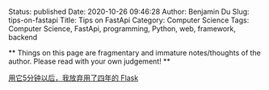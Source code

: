 Status: published
Date: 2020-10-26 09:46:28
Author: Benjamin Du
Slug: tips-on-fastapi
Title: Tips on FastApi
Category: Computer Science
Tags: Computer Science, FastApi, programming, Python, web, framework, backend

**
Things on this page are fragmentary and immature notes/thoughts of the author.
Please read with your own judgement!
**


[用它5分钟以后，我放弃用了四年的 Flask](https://segmentfault.com/a/1190000023576195)
